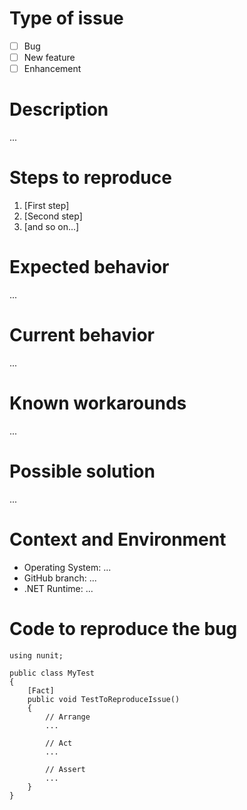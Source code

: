 # Type of issue <!-- [x] in all the boxes that apply -->

- [ ] Bug
- [ ] New feature
- [ ] Enhancement

# Description <!-- Please provide a succinct description -->

...

# Steps to reproduce <!-- The steps required to reproduce the issue -->

1. [First step]
2. [Second step]
3. [and so on...]

# Expected behavior <!-- The behavior you expect -->
...

# Current behavior <!-- The actual behavior you observed -->
...

# Known workarounds <!-- If you know any known workaround please share here -->
...

# Possible solution <!-- If you have a suggestion, how the issue could be solved -->
...

# Context and Environment
* Operating System: ...
* GitHub branch: ...
* .NET Runtime: ...

# Code to reproduce the bug <!-- Possibly include a test to reproduce the issue -->
```
using nunit;

public class MyTest
{
    [Fact]
    public void TestToReproduceIssue()
    {
        // Arrange
        ...

        // Act
        ...

        // Assert
        ...
    }
}
```
